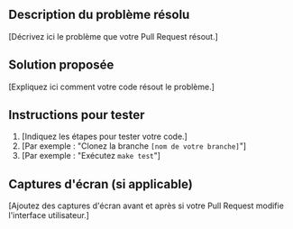 ## Description du problème résolu

[Décrivez ici le problème que votre Pull Request résout.]

## Solution proposée

[Expliquez ici comment votre code résout le problème.]

## Instructions pour tester

1.  [Indiquez les étapes pour tester votre code.]
2.  [Par exemple : "Clonez la branche `[nom de votre branche]`"]
3.  [Par exemple : "Exécutez `make test`"]

## Captures d'écran (si applicable)

[Ajoutez des captures d'écran avant et après si votre Pull Request modifie l'interface utilisateur.]